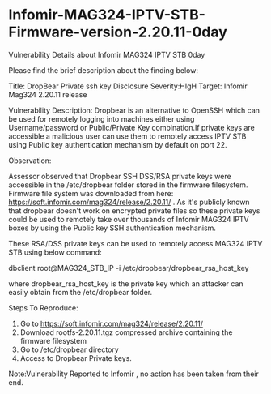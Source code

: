# Infomir-MAG324-IPTV-STB-Firmware-version-2.20.11-0day
Vulnerability Details about Infomir MAG324 IPTV STB 0day 

Please find the brief description about the finding below:

Title: DropBear Private ssh key Disclosure
Severity:HIgH
Target: Infomir Mag324 2.20.11 release

Vulnerability Description: Dropbear is an alternative to OpenSSH which can be used for remotely logging into machines either using Username/password or Public/Private Key combination.If private keys are accessible a malicious user can use them to remotely access IPTV STB using Public key authentication mechanism by default on port 22.

Observation:

Assessor observed that Dropbear SSH DSS/RSA private keys were accessible in the /etc/dropbear folder stored in the firmware filesystem. Firmware file system was downloaded from here: https://soft.infomir.com/mag324/release/2.20.11/ .
As it's publicly known that dropbear doesn't work on encrypted private files so these private keys could be used to remotely take over thousands of Infomir MAG324 IPTV boxes by using the Public key SSH authentication mechanism.

These RSA/DSS private keys can be used to remotely access MAG324 IPTV STB using below command:

dbclient root@MAG324_STB_IP -i /etc/dropbear/dropbear_rsa_host_key 

where dropbear_rsa_host_key is the private key which an attacker can easily obtain from the /etc/dropbear folder.

Steps To Reproduce:

1. Go to https://soft.infomir.com/mag324/release/2.20.11/
2. Download rootfs-2.20.11.tgz compressed archive containing the firmware filesystem
3. Go to /etc/dropbear directory 
4. Access to Dropbear Private keys.


Note:Vulnerability Reported to Infomir , no action has been taken from their end.


